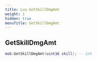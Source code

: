 ```yaml
---
title: Lua GetSkillDmgAmt
weight: 1
hidden: true
menuTitle: GetSkillDmgAmt
---
```

## GetSkillDmgAmt
```lua
mob:GetSkillDmgAmt(uint16 skill); -- int
```